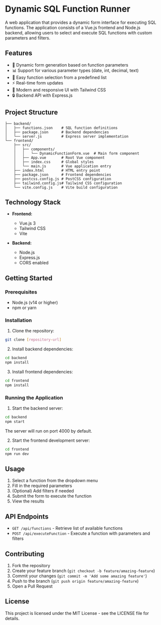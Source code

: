 # Dynamic SQL Function Runner

A web application that provides a dynamic form interface for executing SQL functions. The application consists of a Vue.js frontend and Node.js backend, allowing users to select and execute SQL functions with custom parameters and filters.

## Features

- 🔄 Dynamic form generation based on function parameters
- 📊 Support for various parameter types (date, int, decimal, text)
- 🎯 Easy function selection from a predefined list
- ⚡ Real-time form updates
- 🎨 Modern and responsive UI with Tailwind CSS
- 🔒 Backend API with Express.js

## Project Structure

```
├── backend/
│   ├── functions.json    # SQL function definitions
│   ├── package.json      # Backend dependencies
│   └── server.js         # Express server implementation
└── frontend/
    ├── src/
    │   ├── components/
    │   │   └── DynamicFunctionForm.vue  # Main form component
    │   ├── App.vue       # Root Vue component
    │   ├── index.css     # Global styles
    │   └── main.js       # Vue application entry
    ├── index.html        # HTML entry point
    ├── package.json      # Frontend dependencies
    ├── postcss.config.js # PostCSS configuration
    ├── tailwind.config.js# Tailwind CSS configuration
    └── vite.config.js    # Vite build configuration
```

## Technology Stack

- **Frontend:**
  - Vue.js 3
  - Tailwind CSS
  - Vite

- **Backend:**
  - Node.js
  - Express.js
  - CORS enabled

## Getting Started

### Prerequisites

- Node.js (v14 or higher)
- npm or yarn

### Installation

1. Clone the repository:
```bash
git clone [repository-url]
```

2. Install backend dependencies:
```bash
cd backend
npm install
```

3. Install frontend dependencies:
```bash
cd frontend
npm install
```

### Running the Application

1. Start the backend server:
```bash
cd backend
npm start
```
The server will run on port 4000 by default.

2. Start the frontend development server:
```bash
cd frontend
npm run dev
```

## Usage

1. Select a function from the dropdown menu
2. Fill in the required parameters
3. (Optional) Add filters if needed
4. Submit the form to execute the function
5. View the results

## API Endpoints

- `GET /api/functions` - Retrieve list of available functions
- `POST /api/executeFunction` - Execute a function with parameters and filters

## Contributing

1. Fork the repository
2. Create your feature branch (`git checkout -b feature/amazing-feature`)
3. Commit your changes (`git commit -m 'Add some amazing feature'`)
4. Push to the branch (`git push origin feature/amazing-feature`)
5. Open a Pull Request

## License

This project is licensed under the MIT License - see the LICENSE file for details.
